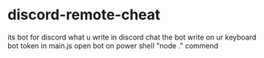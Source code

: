 # discord-remote-cheat
its bot for discord what u write in discord chat the bot write on ur keyboard
bot token in main.js
open bot on power shell "node ." commend
